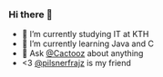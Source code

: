 ### Hi there 👋

- 🔭 I’m currently studying IT at KTH
- 🌱 I’m currently learning Java and C
- 💬 Ask [@Cactooz](https://github.com/Cactooz) about anything
- <3 [@pilsnerfrajz](https://github.com/pilsnerfrajz) is my friend
